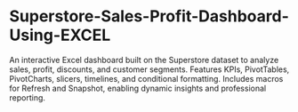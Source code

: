 # Superstore-Sales-Profit-Dashboard-Using-EXCEL
An interactive Excel dashboard built on the Superstore dataset to analyze sales, profit, discounts, and customer segments. Features KPIs, PivotTables, PivotCharts, slicers, timelines, and conditional formatting. Includes macros for Refresh and Snapshot, enabling dynamic insights and professional reporting.
